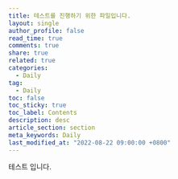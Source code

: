 ```yaml
---
title: 테스트를 진행하기 위한 파일입니다.
layout: single
author_profile: false
read_time: true
comments: true
share: true
related: true
categories:
  - Daily
tag:
  - Daily
toc: false
toc_sticky: true
toc_label: Contents
description: desc
article_section: section
meta_keywords: Daily
last_modified_at: "2022-08-22 09:00:00 +0800"
---
```


테스트 입니다.